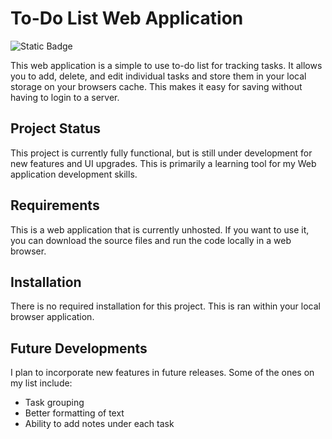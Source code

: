 # To-Do List Web Application
![Static Badge](https://img.shields.io/badge/https%3A%2F%2Fgithub.com%2Fbrantgerald%2FToDo-App)


This web application is a simple to use to-do list for tracking tasks. It allows you to add, delete, and edit individual tasks and store them in your local storage on your browsers cache. This makes it easy for saving without having to login to a server.

## Project Status

This project is currently fully functional, but is still under development for new features and UI upgrades. This is primarily a learning tool for my Web application development skills.

## Requirements

This is a web application that is currently unhosted. If you want to use it, you can download the source files and run the code locally in a web browser.

## Installation

There is no required installation for this project. This is ran within your local browser application.

## Future Developments

I plan to incorporate new features in future releases. Some of the ones on my list include:

- Task grouping
- Better formatting of text
- Ability to add notes under each task

